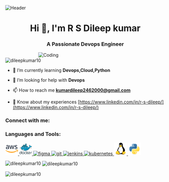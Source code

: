 
![Header](https://www.yash.com/wp-content/uploads/2023/04/blog-main-banner-devops.png)
<h1 align="center">Hi 👋, I'm R S Dileep kumar</h1>
<h3 align="center">A Passionate Devops Engineer</h3>
<img align="right" alt="Coding" width="400" src="https://proeffico.com/wp-content/uploads/2023/10/devOps-cloud-native-2.gif">
<p align="left"> <img src="https://komarev.com/ghpvc/?username=dileepkumar10&label=Profile%20views&color=0e75b6&style=flat" alt="dileepkumar10" /> </p>


- 🌱 I’m currently learning **Devops,Cloud,Python**

- 🤝 I’m looking for help with **Devops**

- 📫 How to reach me **kumardileep2462000@gmail.com**

- 📄 Know about my experiences [https://www.linkedin.com/in/r-s-dileep/](https://www.linkedin.com/in/r-s-dileep/)

<h3 align="left">Connect with me:</h3>
<p align="left">
</p>

<h3 align="left">Languages and Tools:</h3>
<p align="left"> <a href="https://aws.amazon.com" target="_blank" rel="noreferrer"> <img src="https://raw.githubusercontent.com/devicons/devicon/master/icons/amazonwebservices/amazonwebservices-original-wordmark.svg" alt="aws" width="40" height="40"/> </a> <a href="https://www.docker.com/" target="_blank" rel="noreferrer"> <img src="https://raw.githubusercontent.com/devicons/devicon/master/icons/docker/docker-original-wordmark.svg" alt="docker" width="40" height="40"/> </a> <a href="https://www.figma.com/" target="_blank" rel="noreferrer"> <img src="https://www.vectorlogo.zone/logos/figma/figma-icon.svg" alt="figma" width="40" height="40"/> </a> <a href="https://git-scm.com/" target="_blank" rel="noreferrer"> <img src="https://www.vectorlogo.zone/logos/git-scm/git-scm-icon.svg" alt="git" width="40" height="40"/> </a> <a href="https://www.jenkins.io" target="_blank" rel="noreferrer"> <img src="https://www.vectorlogo.zone/logos/jenkins/jenkins-icon.svg" alt="jenkins" width="40" height="40"/> </a> <a href="https://kubernetes.io" target="_blank" rel="noreferrer"> <img src="https://www.vectorlogo.zone/logos/kubernetes/kubernetes-icon.svg" alt="kubernetes" width="40" height="40"/> </a> <a href="https://www.linux.org/" target="_blank" rel="noreferrer"> <img src="https://raw.githubusercontent.com/devicons/devicon/master/icons/linux/linux-original.svg" alt="linux" width="40" height="40"/> </a> <a href="https://www.python.org" target="_blank" rel="noreferrer"> <img src="https://raw.githubusercontent.com/devicons/devicon/master/icons/python/python-original.svg" alt="python" width="40" height="40"/> </a> </p>
<p><img align="left" src="https://github-readme-stats.vercel.app/api/top-langs?username=dileepkumar10&show_icons=true&locale=en&layout=compact" alt="dileepkumar10" /></p>

<p>&nbsp;<img align="center" src="https://github-readme-stats.vercel.app/api?username=dileepkumar10&show_icons=true&locale=en" alt="dileepkumar10" /></p>

<p><img align="center" src="https://github-readme-streak-stats.herokuapp.com/?user=dileepkumar10&" alt="dileepkumar10" /></p>

